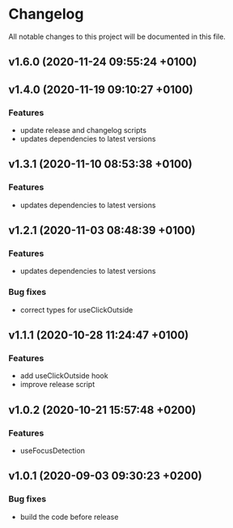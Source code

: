 # Changelog
All notable changes to this project will be documented in this file.
## v1.6.0 (2020-11-24 09:55:24 +0100)

## v1.4.0 (2020-11-19 09:10:27 +0100)

### Features

  - update release and changelog scripts
  - updates dependencies to latest versions

## v1.3.1 (2020-11-10 08:53:38 +0100)

### Features

  - updates dependencies to latest versions

## v1.2.1 (2020-11-03 08:48:39 +0100)

### Features

  - updates dependencies to latest versions

### Bug fixes

  - correct types for useClickOutside

## v1.1.1 (2020-10-28 11:24:47 +0100)

### Features

  - add useClickOutside hook
  - improve release script

## v1.0.2 (2020-10-21 15:57:48 +0200)

### Features

  - useFocusDetection

## v1.0.1 (2020-09-03 09:30:23 +0200)

### Bug fixes

  - build the code before release

